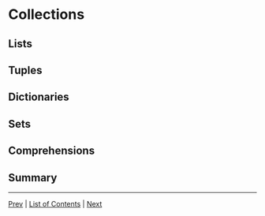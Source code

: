 # Collections

## Lists
## Tuples
## Dictionaries
## Sets
## Comprehensions
## Summary
---
[Prev](basic-data-types.md) | [List of Contents](README.md) | [Next](loops.md)